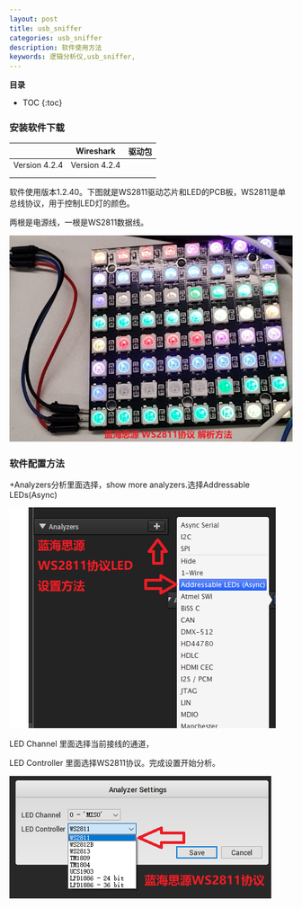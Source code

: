```yaml
---
layout: post
title: usb_sniffer
categories: usb_sniffer  
description: 软件使用方法
keywords: 逻辑分析仪,usb_sniffer, 
---
```


**目录**

* TOC
{:toc}
### 安装软件下载

|               | Wireshark     | 驱动包 |
| ------------- | ------------- | ------ |
| Version 4.2.4 | Version 4.2.4 |        |
|               |               |        |
|               |               |        |


软件使用版本1.2.40。下图就是WS2811驱动芯片和LED的PCB板，WS2811是单总线协议，用于控制LED灯的颜色。

两根是电源线，一根是WS2811数据线。

<img src="/images/posts/WS2811/LED_1.png" alt="WS2811LED图片"/>

### 软件配置方法

+Analyzers分析里面选择，show more analyzers.选择Addressable LEDs(Async)

<img src="/images/posts/WS2811/LED_2.png" alt="增加分析协议"/>

LED Channel 里面选择当前接线的通道，

LED Controller 里面选择WS2811协议。完成设置开始分析。

<img src="/images/posts/WS2811/LED_3.png" alt="增加分析协议，选择通道"/>

